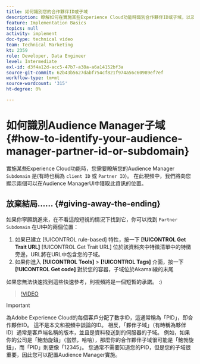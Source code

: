 ```yaml
---
title: 如何識別您的合作夥伴ID或子域
description: 瞭解如何在實施某些Experience Cloud功能時識別合作夥伴ID或子域，以及在Audience ManagerUI中可獲取此ID的兩個位置。
feature: Implementation Basics
topics: null
activity: implement
doc-type: technical video
team: Technical Marketing
kt: 2359
role: Developer, Data Engineer
level: Intermediate
exl-id: d3f4a12d-acc5-47b7-a38a-a6a14152bf3a
source-git-commit: 62b43b5627dabf754cf821f974a56c60989ef7ef
workflow-type: tm+mt
source-wordcount: '315'
ht-degree: 0%

---
```


# 如何識別Audience Manager子域 {#how-to-identify-your-audience-manager-partner-id-or-subdomain}

實施某些Experience Cloud功能時，您需要瞭解您的Audience Manager `Subdomain` 是(有時也稱為 `client ID` 或 `Partner ID`)。 在此視頻中，我們將向您顯示兩個可以在Audience ManagerUI中獲取此資訊的位置。

## 放棄結局…… {#giving-away-the-ending}

如果你寧願跳進來，在不看這段短視的情況下找到它，你可以找到 `Partner Subdomain` 在UI中的兩個位置：

1. 如果已建立 [!UICONTROL rule-based] 特性，按一下 **[!UICONTROL Get Trait URL]**
   [!UICONTROL Get Trait URL] 位於該資料夾中特徵清單中的特徵旁邊，URL將在URL中包含您的子域。
1. 如果你進入 **[!UICONTROL Tools]** > **[!UICONTROL Tags]** 介面，按一下 **[!UICONTROL Get code]** 對於您的容器，子域位於Akamai線的末尾

如果您無法快速找到這些快速參考，則視頻將是一個短暫的承諾。 :)

>[!VIDEO](https://video.tv.adobe.com/v/25922/?quality=12)

>[!IMPORTANT]
>
>為Adobe Experience Cloud的每個客戶分配了數字ID，這通常稱為「PID」，即合作夥伴ID。 這不是本文和視頻中談論的ID。 相反，「夥伴子域」（有時稱為夥伴ID）通常是客戶端名稱的版本，並且是資料發送到的伺服器的子域。 例如，如果你的公司是「鮑勃旋鈕」（當然，哈哈），那麼你的合作夥伴子域很可能是「鮑勃旋鈕」，而「PID」則更像「12345」。 您通常不需要知道您的PID，但是您的子域很重要，因此您可以配置Audience Manager實施。
